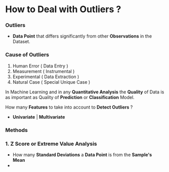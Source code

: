 # How to Deal with Outliers ?

### Outliers
- **Data Point** that differs significantly from other **Observations** in the Dataset.

### Cause of Outliers
1. Human Error ( Data Entry )
2. Measurement ( Instrumental )
3. Experimental ( Data Extraction )
4. Natural Case ( Special Unique Case )

In Machine Learning and in any **Quantitative Analysis** the **Quality** of Data is as important as Quality of **Prediction** or **Classification** Model.

How many **Features** to take into account to **Detect Outliers** ?
- **Univariate** | **Multivariate**

### Methods 

### 1. Z Score or Extreme Value Analysis
- How many **Standard Deviations** a **Data Point** is from the **Sample's Mean**
- 
